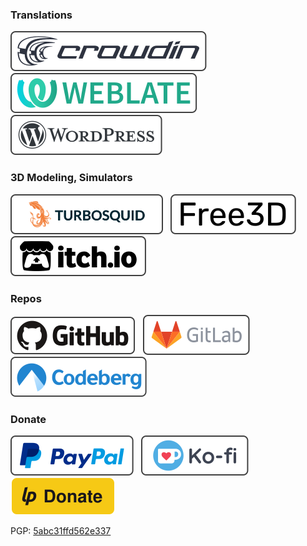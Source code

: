 ### Translations
[![Crowdin](./icons/crowdin.svg)](https://crowdin.com/profile/manerakai/)&nbsp;&nbsp;
[![Weblate](./icons/weblate.svg)](https://hosted.weblate.org/user/ManeraKai/)&nbsp;&nbsp;
[![Wordpress](./icons/wordpress.svg)](https://profiles.wordpress.org/manerakai/)&nbsp;&nbsp;

### 3D Modeling, Simulators
[![TurboSquid](./icons/turbosquid.svg)](https://www.turbosquid.com/Search/Artists/ManeraKai)&nbsp;&nbsp;
[![Free3d](./icons/free3d.svg)](https://free3d.com/user/ajaebalbarmaja)&nbsp;&nbsp;
[![ItchIo](./icons/itchio.svg)](https://manerakai.itch.io/)

### Repos
[![GitHub](./icons/github.svg)](https://github.com/ManeraKai)&nbsp;&nbsp;
[![GitLab](./icons/gitlab.svg)](https://gitlab.com/ManeraKai)&nbsp;&nbsp;
[![Codeberg](./icons/codeberg.svg)](https://codeberg.org/ManeraKai)

### Donate
[![Paypal](./icons/paypal.svg)](https://www.paypal.com/paypalme/esmailalmaleeh)&nbsp;&nbsp;
[![Paypal](./icons/ko-fi.svg)](https://ko-fi.com/manerakai)&nbsp;&nbsp;
[![Liberapay](./icons/liberapay.svg)](https://liberapay.com/ManeraKai/donate)&nbsp;&nbsp;

PGP: [5abc31ffd562e337](http://keyserver.ubuntu.com/pks/lookup?op=get&search=0x5abc31ffd562e337)
